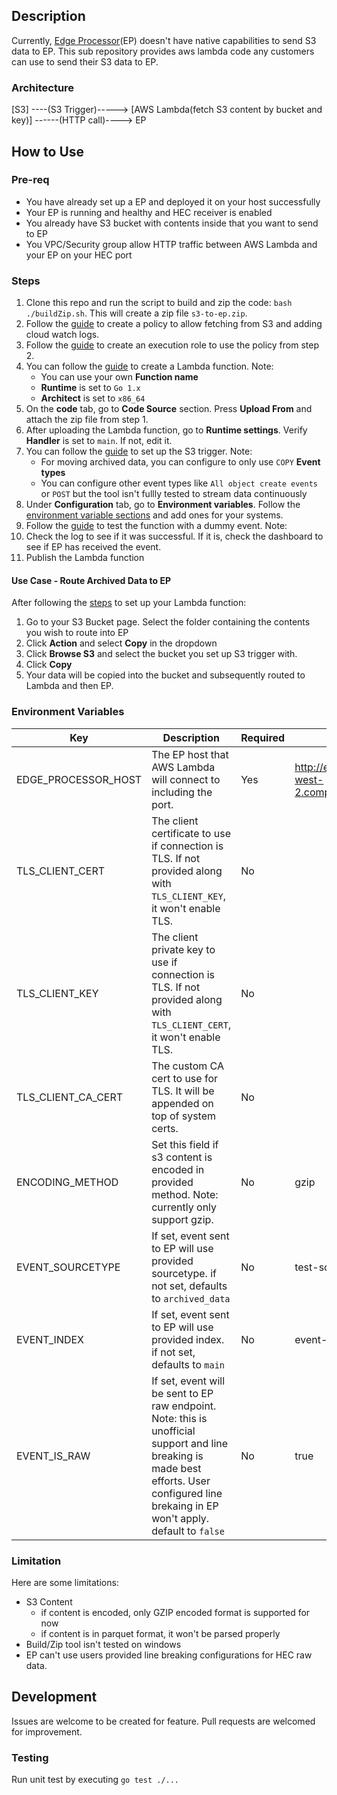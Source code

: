 ## Description

Currently, [Edge Processor](https://docs.splunk.com/Documentation/SplunkCloud/9.0.2303/EdgeProcessor/AboutEdgeProcessorSolution)(EP) doesn't have native capabilities to send S3 data to EP. This sub repository provides aws lambda code any customers can use to send their S3 data to EP.

### Architecture

[S3] ----(S3 Trigger)-----> [AWS Lambda(fetch S3 content by bucket and key)] ------(HTTP call)----> EP

## How to Use

### Pre-req

- You have already set up a EP and deployed it on your host successfully
- Your EP is running and healthy and HEC receiver is enabled
- You already have S3 bucket with contents inside that you want to send to EP
- You VPC/Security group allow HTTP traffic between AWS Lambda and your EP on your HEC port

### Steps

1. Clone this repo and run the script to build and zip the code: `bash ./buildZip.sh`. This will create a zip file `s3-to-ep.zip`.
2. Follow the [guide](https://docs.aws.amazon.com/lambda/latest/dg/with-s3-example.html#with-s3-example-create-policy) to create a policy to allow fetching from S3 and adding cloud watch logs.
3. Follow the [guide](https://docs.aws.amazon.com/lambda/latest/dg/with-s3-example.html#with-s3-example-create-role) to create an execution role to use the policy from step 2.
4. You can follow the [guide](https://docs.aws.amazon.com/lambda/latest/dg/with-s3-example.html#with-s3-example-create-function) to create a Lambda function. Note:
   - You can use your own **Function name**
   - **Runtime** is set to ``Go 1.x``
   - **Architect** is set to ``x86_64``
5. On the **code** tab, go to **Code Source** section. Press **Upload From** and attach the zip file from step 1.
6. After uploading the Lambda function, go to **Runtime settings**. Verify **Handler** is set to ``main``. If not, edit it. 
7. You can follow the [guide](https://docs.aws.amazon.com/lambda/latest/dg/with-s3-example.html#with-s3-example-create-trigger) to set up the S3 trigger. Note:
   - For moving archived data, you can configure to only use `COPY` **Event types**
   - You can configure other event types like `All object create events` or `POST` but the tool isn't fullly tested to stream data continuously
8. Under **Configuration** tab, go to **Environment variables**. Follow the [environment variable sections](#environment-variables) and add ones for your systems.
9. Follow the [guide](https://docs.aws.amazon.com/lambda/latest/dg/with-s3-example.html#with-s3-example-test-dummy-event) to test the function with a dummy event. Note:
10. Check the log to see if it was successful. If it is, check the dashboard to see if EP has received the event.
11. Publish the Lambda function

#### Use Case - Route Archived Data to EP

After following the [steps](#steps) to set up your Lambda function:
1. Go to your S3 Bucket page. Select the folder containing the contents you wish to route into EP
2. Click **Action** and select **Copy** in the dropdown
3. Click **Browse S3** and select the bucket you set up S3 trigger with.
4. Click **Copy**
5. Your data will be copied into the bucket and subsequently routed to Lambda and then EP.

### Environment Variables

| Key                 | Description                                                                                                                                                                                 | Required | Example Value                                                 |
|---------------------|---------------------------------------------------------------------------------------------------------------------------------------------------------------------------------------------|----------|---------------------------------------------------------------|
| EDGE_PROCESSOR_HOST | The EP host that AWS Lambda will connect to including the port.                                                                                                                             | Yes      | http://ec2-26-78-145-255.us-west-2.compute.amazonaws.com:8088 |
| TLS_CLIENT_CERT     | The client certificate to use if connection is TLS. If not provided along with `TLS_CLIENT_KEY`, it won't enable TLS.                                                                       | No       |                                                               |
| TLS_CLIENT_KEY      | The client private key to use if connection is TLS. If not provided along with `TLS_CLIENT_CERT`, it won't enable TLS.                                                                      | No       |                                                               |
| TLS_CLIENT_CA_CERT  | The custom CA cert to use for TLS. It will be appended on top of system certs.                                                                                                              | No       |                                                               |
| ENCODING_METHOD     | Set this field if s3 content is encoded in provided method. Note: currently only support gzip.                                                                                              | No       | gzip                                                          |
| EVENT_SOURCETYPE    | If set, event sent to EP will use provided sourcetype. if not set, defaults to `archived_data`                                                                                              | No       | test-sourcetype                                               |
| EVENT_INDEX         | If set, event sent to EP will use provided index. if not set, defaults to `main`                                                                                                            | No       | event-index                                                   |
| EVENT_IS_RAW        | If set, event will be sent to EP raw endpoint. Note: this is unofficial support and line breaking is made best efforts. User configured line brekaing in EP won't apply. default to `false` | No       | true                                                          |

### Limitation

Here are some limitations:
- S3 Content
  - if content is encoded, only GZIP encoded format is supported for now
  - if content is in parquet format, it won't be parsed properly
- Build/Zip tool isn't tested on windows
- EP can't use users provided line breaking configurations for HEC raw data.

## Development

Issues are welcome to be created for feature. Pull requests are welcomed for improvement.

### Testing

Run unit test by executing `go test ./...`
